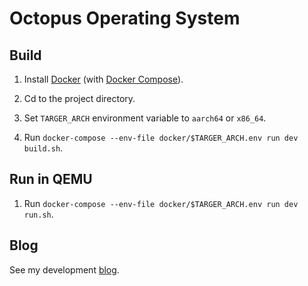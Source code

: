 # Octopus Operating System


## Build

1. Install [Docker](https://docs.docker.com/get-docker/) (with [Docker Compose](https://docs.docker.com/compose/install/)).

2. Cd to the project directory.

3. Set `TARGER_ARCH` environment variable to `aarch64` or `x86_64`.

4. Run `docker-compose --env-file docker/$TARGER_ARCH.env run dev build.sh`.

## Run in QEMU

1. Run `docker-compose --env-file docker/$TARGER_ARCH.env run dev run.sh`.

## Blog

See my development [blog](https://octopus-os.blogspot.com/).
